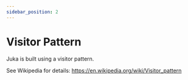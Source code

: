 ```yaml
---
sidebar_position: 2
---
```


# Visitor Pattern

Juka is built using a visitor pattern.

See Wikipedia for details: https://en.wikipedia.org/wiki/Visitor_pattern